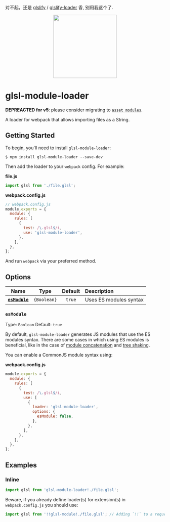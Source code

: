 对不起，还是 [glslify](https://github.com/glslify/glslify) / [glslify-loader](https://github.com/glslify/glslify-loader) 香, 别用我这个了.


<div align="center">
  <a href="https://github.com/webpack/webpack">
    <img width="200" height="200"
      src="https://webpack.js.org/assets/icon-square-big.svg">
  </a>
</div>

# glsl-module-loader

**DEPREACTED for v5**: please consider migrating to [`asset modules`](https://webpack.js.org/guides/asset-modules/).

A loader for webpack that allows importing files as a String.

## Getting Started

To begin, you'll need to install `glsl-module-loader`:

```console
$ npm install glsl-module-loader --save-dev
```

Then add the loader to your `webpack` config. For example:

**file.js**

```js
import glsl from './file.glsl';
```

**webpack.config.js**

```js
// webpack.config.js
module.exports = {
  module: {
    rules: [
      {
        test: /\.glsl$/i,
        use: 'glsl-module-loader',
      },
    ],
  },
};
```

And run `webpack` via your preferred method.

## Options

|            Name             |    Type     | Default | Description            |
| :-------------------------: | :---------: | :-----: | :--------------------- |
| **[`esModule`](#esmodule)** | `{Boolean}` | `true`  | Uses ES modules syntax |

### `esModule`

Type: `Boolean`
Default: `true`

By default, `glsl-module-loader` generates JS modules that use the ES modules syntax.
There are some cases in which using ES modules is beneficial, like in the case of [module concatenation](https://webpack.js.org/plugins/module-concatenation-plugin/) and [tree shaking](https://webpack.js.org/guides/tree-shaking/).

You can enable a CommonJS module syntax using:

**webpack.config.js**

```js
module.exports = {
  module: {
    rules: [
      {
        test: /\.glsl$/i,
        use: [
          {
            loader: 'glsl-module-loader',
            options: {
              esModule: false,
            },
          },
        ],
      },
    ],
  },
};
```

## Examples

### Inline

```js
import glsl from 'glsl-module-loader!./file.glsl';
```

Beware, if you already define loader(s) for extension(s) in `webpack.config.js` you should use:

```js
import glsl from '!!glsl-module!./file.glsl'; // Adding `!!` to a request will disable all loaders specified in the configuration
```
